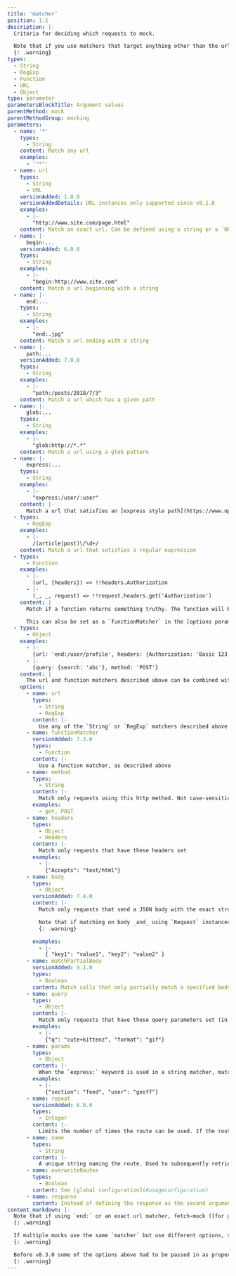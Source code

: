 ```yaml
---
title: 'matcher'
position: 1.1
description: |-
  Criteria for deciding which requests to mock.

  Note that if you use matchers that target anything other than the url string, you may also need to add a `name` to your matcher object so that a) you can add multiple mocks on the same url that differ only in other properties (e.g. query strings or headers) b) if you [inspect](#api-inspectionfundamentals) the result of the fetch calls, retrieving the correct results will be easier. 
  {: .warning}
types:
  - String
  - RegExp
  - Function
  - URL
  - Object
type: parameter
parametersBlockTitle: Argument values
parentMethod: mock
parentMethodGroup: mocking
parameters:
  - name: '*'
    types:
      - String
    content: Match any url
    examples:
      - '"*"'
  - name: url
    types:
      - String
      - URL
    versionAdded: 1.0.0
    versionAddedDetails: URL instances only supported since v8.1.0
    examples:
      - |-
        "http://www.site.com/page.html"
    content: Match an exact url. Can be defined using a string or a `URL` instance
  - name: |-
      begin:...
    versionAdded: 6.0.0
    types:
      - String
    examples:
      - |-
        "begin:http://www.site.com"
    content: Match a url beginning with a string
  - name: |-
      end:...
    types:
      - String
    examples:
      - |-
        "end:.jpg"
    content: Match a url ending with a string
  - name: |-
      path:...
    versionAdded: 7.0.0
    types:
      - String
    examples:
      - |-
        "path:/posts/2018/7/3"
    content: Match a url which has a given path
  - name: |-
      glob:...
    types:
      - String
    examples:
      - |-
        "glob:http://*.*"
    content: Match a url using a glob pattern
  - name: |-
      express:...
    types:
      - String
    examples:
      - |-
        "express:/user/:user"
    content: |-
      Match a url that satisfies an [express style path](https://www.npmjs.com/package/path-to-regexp)
  - types:
      - RegExp
    examples:
      - |-
        /(article|post)\/\d+/
    content: Match a url that satisfies a regular expression
  - types:
      - Function
    examples:
      - |-
        (url, {headers}) => !!headers.Authorization
      - |-
        (_, _, request) => !!request.headers.get('Authorization')
    content: |
      Match if a function returns something truthy. The function will be passed the `url` and `options` `fetch` was called with. If `fetch` was called with a `Request` instance, it will be passed `url` and `options` inferred from the `Request` instance, with the original `Request` will be passed as a third argument.

      This can also be set as a `functionMatcher` in the [options parameter](#api-mockingmock_options), and in this way powerful arbitrary matching criteria can be combined with the ease of the declarative matching rules above.
  - types:
      - Object
    examples:
      - |-
        {url: 'end:/user/profile', headers: {Authorization: 'Basic 123'}}
      - |-
        {query: {search: 'abc'}, method: 'POST'}
    content: |
      The url and function matchers described above can be combined with other criteria for matching a request by passing an an object which may have one or more of the properties described below. All these options can also be define on the third `options` parameters of the `mock()` method.
    options:
      - name: url
        types:
          - String
          - RegExp
        content: |-
          Use any of the `String` or `RegExp` matchers described above. *Note that the property name 'matcher' can be used instead of 'url', but this is deprecated and support will be dropped in the next major version, so prefer to use 'url'*
      - name: functionMatcher
        versionAdded: 7.3.0
        types:
          - Function
        content: |-
          Use a function matcher, as described above
      - name: method
        types:
          - String
        content: |-
          Match only requests using this http method. Not case-sensitive
        examples:
          - get, POST
      - name: headers
        types:
          - Object
          - Headers
        content: |-
          Match only requests that have these headers set
        examples:
          - |-
            {"Accepts": "text/html"}
      - name: body
        types:
          - Object
        versionAdded: 7.4.0
        content: |-
          Match only requests that send a JSON body with the exact structure and properties as the one provided here. 

          Note that if matching on body _and_ using `Request` instances in your source code, this forces fetch-mock into an asynchronous flow _before_ it is able to route requests effectively. This means no [inspection methods](#api-inspectionfundamentals) can be used synchronously. You must first either await the fetches to resolve, or `await fetchMock.flush()`. The popular library [Ky](https://github.com/sindresorhus/ky) uses `Request` instances internally, and so also triggers this mode.
          {: .warning}

        examples:
          - |-
            { "key1": "value1", "key2": "value2" }
      - name: matchPartialBody
        versionAdded: 9.1.0
        types:
          - Boolean
        content: Match calls that only partially match a specified body json. See [global configuration](#usageconfiguration) for details.
      - name: query
        types:
          - Object
        content: |-
          Match only requests that have these query parameters set (in any order)
        examples:
          - |-
            {"q": "cute+kittenz", "format": "gif"}
      - name: params
        types:
          - Object
        content: |-
          When the `express:` keyword is used in a string matcher, match only requests with these express parameters
        examples:
          - |-
            {"section": "feed", "user": "geoff"}
      - name: repeat
        versionAdded: 6.0.0
        types:
          - Integer
        content: |-
          Limits the number of times the route can be used. If the route has already been called `repeat` times, the call to `fetch()` will fall through to be handled by any other routes defined (which may eventually result in an error if nothing matches it)
      - name: name
        types:
          - String
        content: |-
          A unique string naming the route. Used to subsequently retrieve references to the calls handled by it. Only needed for advanced use cases.
      - name: overwriteRoutes
        types:
          - Boolean
        content: See [global configuration](#usageconfiguration)
      - name: response
        content: Instead of defining the response as the second argument of `mock()`, it can be passed as a property on the first argument. See the [response documentation](#usageapimock_response) for valid values.
content_markdown: |-
  Note that if using `end:` or an exact url matcher, fetch-mock ([for good reason](https://url.spec.whatwg.org/#url-equivalence)) is unable to distinguish whether URLs without a path end in a trailing slash or not i.e. `http://thing` is treated the same as `http://thing/`
  {: .warning}

  If multiple mocks use the same `matcher` but use different options, such as `headers`, you will need to use the `overwriteRoutes: false` option.
  {: .warning}

  Before v8.3.0 some of the options above had to be passed in as properties on a third parameter of `.mock()`
  {: .warning}
---
```

